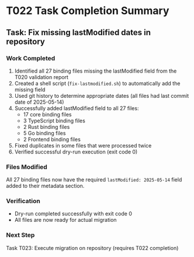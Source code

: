 # T022 Task Completion Summary

## Task: Fix missing lastModified dates in repository

### Work Completed
1. Identified all 27 binding files missing the lastModified field from the T020 validation report
2. Created a shell script (`fix-lastmodified.sh`) to automatically add the missing field
3. Used git history to determine appropriate dates (all files had last commit date of 2025-05-14)
4. Successfully added lastModified field to all 27 files:
   - 17 core binding files
   - 3 TypeScript binding files
   - 2 Rust binding files
   - 5 Go binding files
   - 2 Frontend binding files
5. Fixed duplicates in some files that were processed twice
6. Verified successful dry-run execution (exit code 0)

### Files Modified
All 27 binding files now have the required `lastModified: 2025-05-14` field added to their metadata section.

### Verification
- Dry-run completed successfully with exit code 0
- All files are now ready for actual migration

### Next Step
Task T023: Execute migration on repository (requires T022 completion)
